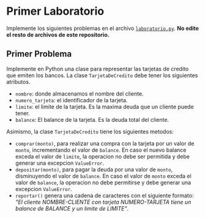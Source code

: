 # Primer Laboratorio

Implemente los siguientes problemas en el archivo [`laboratorio.py`](laboratorio.py).
**No edite el resto de archivos de este repositorio.**

## Primer Problema

Implemente en Python una clase para representar las tarjetas de credito que emiten los bancos.
La clase `TarjetaDeCredito` debe tener los siguientes atributos.

* `nombre`: donde almacenamos el nombre del cliente.
* `numero_tarjeta`: el identificador de la tarjeta.
* `limite`: el limite de la tarjeta. Es la maxima deuda que un cliente puede tener.
* `balance`: El balance de la tarjeta. Es la deuda total del cliente.

Asimismo, la clase `TarjetaDeCredito` tiene los siguientes metodos:

* `comprar(monto)`, para realizar una compra con la tarjeta por un valor de `monto`, incrementando el valor de `balance`. En caso el nuevo balance exceda el valor de `limite`, la operacion no debe ser permitida y debe generar una excepcion `ValueError`.
* `depositar(monto)`, para pagar la deuda por una valor de `monto`, disminuyendo el valor de `balance`. En caso el valor de `monto` exceda el valor de `balance`, la operacion no debe permitirse y debe generar una excepcion `ValueError`.
* `reportar()` genera una cadena de caracteres con el siguiente formato: *"El cliente NOMBRE-CLIENTE con tarjeta NUMERO-TARJETA tiene un balance de BALANCE y un limite de LIMITE"*.